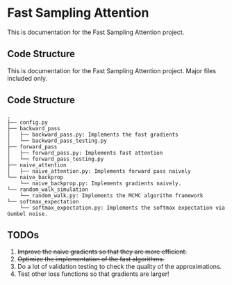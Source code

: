 # Fast Sampling Attention
This is documentation for the Fast Sampling Attention project.

## Code Structure
This is documentation for the Fast Sampling Attention project. Major files included only.

## Code Structure
```
.
├── config.py
├── backward_pass
│   ├── backward_pass.py: Implements the fast gradients
│   └── backward_pass_testing.py
├── forward_pass
│   ├── forward_pass.py: Implements fast attention
│   └── forward_pass_testing.py
├── naive_attention
│   ├── naive_attention.py: Implements forward pass naively
└── naive_backprop
    └── naive_backprop.py: Implements gradients naively.
└── random_walk_simulation
    └── random_walk.py: Implements the MCMC algorithm framework
└── softmax_expectation
    └── softmax_expectation.py: Implements the softmax expectation via Gumbel noise.
```

## TODOs
1. ~~Improve the naive gradients so that they are more efficient.~~
2. ~~Optimize the implementation of the fast algorithms.~~
3. Do a lot of validation testing to check the quality of the approximations.
4. Test other loss functions so that gradients are larger!